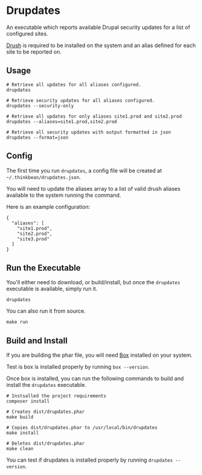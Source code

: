 # Drupdates

An executable which reports available Drupal security updates for a list of 
configured sites.

[Drush](https://github.com/drush-ops/drush) is required to be installed on the
system and an alias defined for each site to be reported on.

## Usage

```
# Retrieve all updates for all aliases configured.
drupdates

# Retrieve security updates for all aliases configured.
drupdates --security-only

# Retrieve all updates for only aliases site1.prod and site2.prod
drupdates --aliases=site1.prod,site2.prod

# Retrieve all security updates with output formatted in json
drupdates --format=json
```

## Config

The first time you run `drupdates`, a config file will be created at
`~/.thinkbean/drupdates.json`.

You will need to update the aliases array to a list of valid drush aliases
available to the system running the command.

Here is an example configuration:
```
{
  "aliases": [
    "site1.prod",
    "site2.prod",
    "site3.prod"
  ]
}
```

## Run the Executable

You'll either need to download, or build/install, but once the `drupdates` executable
is available, simply run it.

```
drupdates
```

You can also run it from source.

```
make run
```

## Build and Install

If you are building the phar file, you will need [Box](https://github.com/box-project/box2)
installed on your system.

Test is box is installed properly by running `box --version`.

Once box is installed, you can run the following commands to build and install the
`drupdates` executable.

```
# Instsalled the project requirements
composer install

# Creates dist/drupdates.phar
make build

# Copies dist/drupdates.phar to /usr/local/bin/drupdates
make install

# Deletes dist/drupdates.phar
make clean
```

You can test if drupdates is installed properly by running `drupdates --version`.
